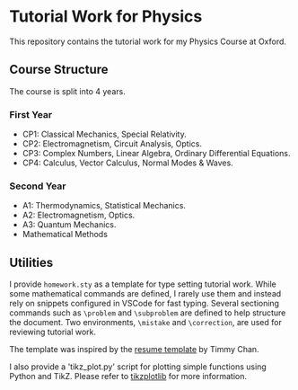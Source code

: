# Tutorial Work for Physics

This repository contains the tutorial work for my Physics Course at Oxford.

## Course Structure

The course is split into 4 years.

### First Year

- CP1: Classical Mechanics, Special Relativity.
- CP2: Electromagnetism, Circuit Analysis, Optics.
- CP3: Complex Numbers, Linear Algebra, Ordinary Differential Equations.
- CP4: Calculus, Vector Calculus, Normal Modes & Waves.

### Second Year

- A1: Thermodynamics, Statistical Mechanics.
- A2: Electromagnetism, Optics.
- A3: Quantum Mechanics.
- Mathematical Methods

## Utilities

I provide `homework.sty` as a template for type setting tutorial work. While some mathematical commands are defined, I rarely use them and instead rely on snippets configured in VSCode for fast typing. Several sectioning commands such as `\problem` and `\subproblem` are defined to help structure the document. Two environments, `\mistake` and `\correction`, are used for reviewing tutorial work.

The template was inspired by the [resume template](https://github.com/TimmyChan/data-science-tech-resume-template) by Timmy Chan.

I also provide a 'tikz_plot.py' script for plotting simple functions using Python and TikZ. Please refer to [tikzplotlib](https://pypi.org/project/tikzplotlib/) for more information.
